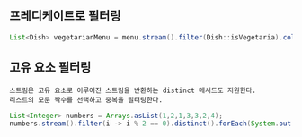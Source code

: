 프레디케이트로 필터링
-----

```Java
List<Dish> vegetarianMenu = menu.stream().filter(Dish::isVegetaria).collect(toList()); // 채식 요리인지 확인하는 메서드 참조
```

고유 요소 필터링
-----

```
스트림은 고유 요소로 이루어진 스트림을 반환하는 distinct 메서드도 지원한다.
리스트의 모둔 짝수를 선택하고 중복을 필터링한다.
```
```Java
List<Integer> numbers = Arrays.asList(1,2,1,3,3,2,4);
numbers.stream().filter(i -> i % 2 == 0).distinct().forEach(System.out::println);
```
